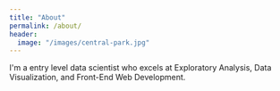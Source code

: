 ```yaml
---
title: "About"
permalink: /about/
header:
  image: "/images/central-park.jpg"
---
```

I'm a entry level data scientist who excels at Exploratory Analysis, Data Visualization,
and Front-End Web Development.
